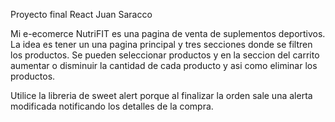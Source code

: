 Proyecto final React Juan Saracco

Mi e-ecomerce NutriFIT es una pagina de venta de suplementos deportivos. La idea es tener un una pagina principal y tres secciones donde se filtren los productos. Se pueden seleccionar productos y en la seccion del carrito aumentar o disminuir la cantidad de cada producto y asi como eliminar los productos.

Utilice la libreria de sweet alert porque al finalizar la orden sale una alerta modificada notificando los detalles de la compra.